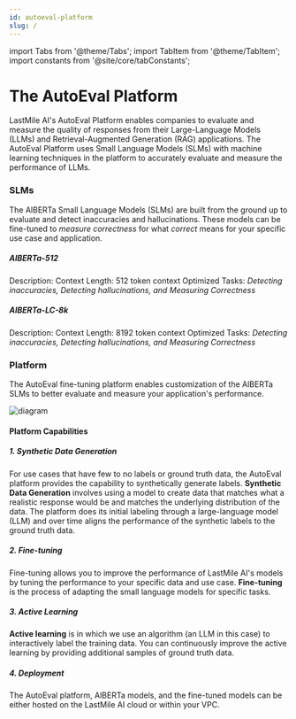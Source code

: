 ```yaml
---
id: autoeval-platform
slug: /
---
```


import Tabs from '@theme/Tabs';
import TabItem from '@theme/TabItem';
import constants from '@site/core/tabConstants';

# The AutoEval Platform

LastMile AI's AutoEval Platform enables companies to evaluate and measure the quality of responses from their Large-Language Models (LLMs) and Retrieval-Augmented Generation (RAG) applications. The AutoEval Platform uses Small Language Models (SLMs) with machine learning techniques in the platform to accurately evaluate and measure the performance of LLMs.

### SLMs

The AlBERTa Small Language Models (SLMs) are built from the ground up to evaluate and detect inaccuracies and hallucinations. These models can be fine-tuned to *measure correctness* for what *correct* means for your specific use case and application. 
##### AlBERTa-512
Description: 
Context Length: 512 token context
Optimized Tasks: *Detecting inaccuracies, Detecting hallucinations, and Measuring Correctness*

##### AlBERTa-LC-8k
Description: 
Context Length: 8192 token context
Optimized Tasks: *Detecting inaccuracies, Detecting hallucinations, and Measuring Correctness*

### Platform

The AutoEval fine-tuning platform enables customization of the AlBERTa SLMs to better evaluate and measure your application's performance.

![diagram](https://github.com/user-attachments/assets/5f9b7d24-6e5b-49e4-b333-4e3b0988a6ef)
#### Platform Capabilities

##### 1. Synthetic Data Generation
For use cases that have few to no labels or ground truth data, the AutoEval platform provides the capability to synthetically generate labels. **Synthetic Data Generation** involves using a model to create data that matches what a realistic response would be and matches the underlying distribution of the data. The platform does its initial labeling through a large-language model (LLM) and over time aligns the performance of the synthetic labels to the ground truth data.

##### 2. Fine-tuning
Fine-tuning allows you to improve the performance of LastMile AI's models by tuning the performance to your specific data and use case. **Fine-tuning** is the process of adapting the small language models for specific tasks.

##### 3. Active Learning
**Active learning** is in which we use an algorithm (an LLM in this case) to interactively label the training data. You can continuously improve the active learning by providing additional samples of ground truth data.

##### 4. Deployment
The AutoEval platform, AlBERTa models, and the fine-tuned models can be either hosted on the LastMile AI cloud or within your VPC. 
